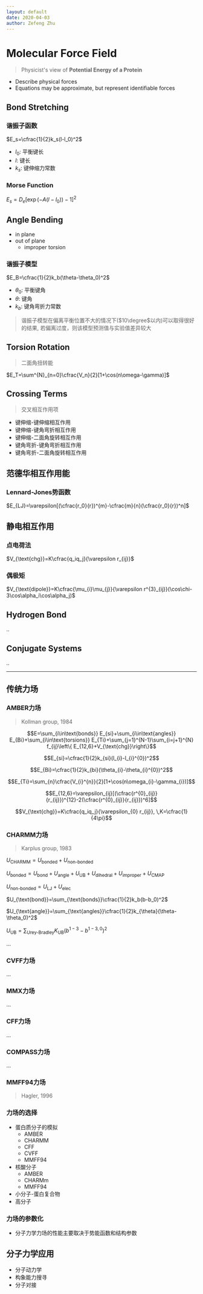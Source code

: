 ```yaml
---
layout: default
date: 2020-04-03
author: Zefeng Zhu
---
```


# Molecular Force Field

> Physicist's view of __Potential Energy of a Protein__

* Describe physical forces
* Equations may be approximate, but represent identifiable forces

## Bond Stretching

### 谐振子函数

$E_s=\cfrac{1}{2}k_s(l-l_0)^2$

* $l_0$: 平衡键长
* $l$: 键长
* $k_s$: 键伸缩力常数


### Morse Function

$E_s=D_e[\exp(-A(l-l_0))-1]^2$

## Angle Bending

* in plane
* out of plane
  * improper torsion

### 谐振子模型

$E_B=\cfrac{1}{2}k_b(\theta-\theta_0)^2$

* $\theta_0$: 平衡键角
* $\theta$: 键角
* $k_b$: 键角弯折力常数

> 谐振子模型在偏离平衡位置不大的情况下($10\degree$以内)可以取得很好的结果, 若偏离过度，则该模型预测值与实验值差异较大

## Torsion Rotation

> 二面角扭转能

$E_T=\sum^{N}_{n=0}\cfrac{V_n}{2}[1+\cos(n\omega-\gamma)]$

## Crossing Terms

> 交叉相互作用项

* 键伸缩-键伸缩相互作用
* 键伸缩-键角弯折相互作用
* 键伸缩-二面角旋转相互作用
* 键角弯折-键角弯折相互作用
* 键角弯折-二面角旋转相互作用

## 范德华相互作用能

### Lennard-Jones势函数

$E_{LJ}=\varepsilon[(\cfrac{r_0}{r})^{m}-\cfrac{m}{n}(\cfrac{r_0}{r})^n]$

## 静电相互作用

### 点电荷法

$V_{\text{chg}}=K\cfrac{q_iq_j}{\varepsilon r_{ij}}$

### 偶极矩

$V_{\text{dipole}}=K\cfrac{\mu_{i}\mu_{j}}{\varepsilon r^{3}_{ij}}(\cos\chi-3\cos\alpha_i\cos\alpha_j)$

## Hydrogen Bond

..

## Conjugate Systems

..

---

## 传统力场

### AMBER力场

> Kollman group, 1984

$$E=\sum_{i\in\text{bonds}} E_{si}+\sum_{i\in\text{angles}} E_{Bi}+\sum_{i\in\text{torsions}} E_{Ti}+\sum_{j=1}^{N-1}\sum_{i=j+1}^{N} f_{ij}\left\{ E_{12,6}+V_{\text{chg}}\right\}$$

$$E_{si}=\cfrac{1}{2}k_{si}(l_{i}-l_{i}^{0})^2$$

$$E_{Bi}=\cfrac{1}{2}k_{bi}(\theta_{i}-\theta_{i}^{0})^2$$

$$E_{Ti}=\sum_{n}\cfrac{V_{i}^{n}}{2}[1+\cos(n\omega_{i}-\gamma_{i})]$$

$$E_{12,6}=\varepsilon_{ij}[(\cfrac{r^{0}_{ij}}{r_{ij}})^{12}-2(\cfrac{r^{0}_{ij}}{r_{ij}})^6]$$

$$V_{\text{chg}}=K\cfrac{q_iq_j}{\varepsilon_{0} r_{ij}}, \,K=\cfrac{1}{4\pi}$$

### CHARMM力场

> Karplus group, 1983

$U_{\text{CHARMM}}=U_{\text{bonded}}+U_{\text{non-bonded}}$

$U_{\text{bonded}}=U_{\text{bond}}+U_{\text{angle}}+U_{\text{UB}}+U_{\text{dihedral}}+U_{\text{improper}}+U_{\text{CMAP}}$

$U_{\text{non-bonded}}=U_{\text{LJ}}+U_{\text{elec}}$

$U_{\text{bond}}=\sum_{\text{bonds}}\cfrac{1}{2}k_b(b-b_0)^2$

$U_{\text{angle}}=\sum_{\text{angles}}\cfrac{1}{2}k_{\theta}(\theta-\theta_0)^2$

$U_{\text{UB}}=\sum_{\text{Urey-Bradley}}K_{\text{UB}}(b^{1-3}-b^{1-3,0})^2$

...

### CVFF力场

...

### MMX力场

...

### CFF力场

...

### COMPASS力场

...

### MMFF94力场

> Hagler, 1996

### 力场的选择

* 蛋白质分子的模拟
  * AMBER
  * CHARMM
  * CFF
  * CVFF
  * MMFF94
* 核酸分子
  * AMBER
  * CHARMm
  * MMFF94
* 小分子-蛋白复合物
* 高分子

### 力场的参数化

* 分子力学力场的性能主要取决于势能函数和结构参数

## 分子力学应用

* 分子动力学
* 构象能力搜寻
* 分子对接